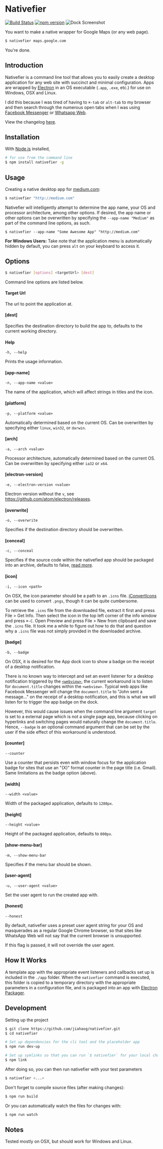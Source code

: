 # Nativefier
[![Build Status](https://travis-ci.org/jiahaog/nativefier.svg?branch=master)](https://travis-ci.org/jiahaog/nativefier)
[![npm version](https://badge.fury.io/js/nativefier.svg)](https://www.npmjs.com/package/nativefier)
![Dock Screenshot](https://raw.githubusercontent.com/jiahaog/nativefier/master/screenshots/Dock%20Screenshot.png)

You want to make a native wrapper for Google Maps (or any web page).

```bash
$ nativefier maps.google.com
```

You're done.

## Introduction

Nativefier is a command line tool that allows you to easily create a desktop application for any web site with succinct and minimal configuration. Apps are wrapped by [Electron](http://electron.atom.io) in an OS executable (`.app`, `.exe`, etc.) for use on Windows, OSX and Linux.

I did this because I was tired of having to `⌘-tab` or `alt-tab` to my browser and then search through the numerous open tabs when I was using [Facebook Messenger](http://messenger.com) or [Whatsapp Web](http://web.whatsapp.com).

View the changelog [here](https://github.com/jiahaog/nativefier/blob/master/History.md).

## Installation

With [Node.js](https://nodejs.org/) installed,

```bash
# for use from the command line
$ npm install nativefier -g
```

## Usage

Creating a native desktop app for [medium.com](http://medium.com):

```bash
$ nativefier "http://medium.com"
```

Nativefier will intelligently attempt to determine the app name, your OS and processor architecture, among other options. If desired, the app name or other options can be overwritten by specifying the `--app-name "Medium"` as part of the command line options, as such.

```
$ nativefier --app-name "Some Awesome App" "http://medium.com"
```

**For Windows Users:** Take note that the application menu is automatically hidden by default, you can press `alt` on your keyboard to access it.

## Options

```bash
$ nativefier [options] <targetUrl> [dest]
```
Command line options are listed below.

#### Target Url

The url to point the application at.

#### [dest]

Specifies the destination directory to build the app to, defaults to the current working directory.

#### Help

```
-h, --help
```

Prints the usage information.

#### [app-name]

```
-n, --app-name <value>
```

The name of the application, which will affect strings in titles and the icon.

#### [platform]

```
-p, --platform <value>
```
Automatically determined based on the current OS. Can be overwritten by specifying either `linux`, `win32`, or `darwin`.

#### [arch]

```
-a, --arch <value>
```

Processor architecture, automatically determined based on the current OS. Can be overwritten by specifying either `ia32` or `x64`.

#### [electron-version]

```
-e, --electron-version <value>
```

Electron version without the `v`, see https://github.com/atom/electron/releases.

#### [overwrite]

```
-o, --overwrite
```

Specifies if the destination directory should be overwritten.

#### [conceal]

```
-c, --conceal
```

Specifies if the source code within the nativefied app should be packaged into an archive, defaults to false, [read more](http://electron.atom.io/docs/v0.36.0/tutorial/application-packaging/).

#### [icon]

```
-i, --icon <path>
```

On OSX, the icon parameter should be a path to an `.icns` file. [iConvertIcons](https://iconverticons.com/online/) can be used to convert `.pngs`, though it can be quite cumbersome.

To retrieve the `.icns` file from the downloaded file, extract it first and press File > Get Info. Then select the icon in the top left corner of the info window and press `⌘-C`. Open Preview and press File > New from clipboard and save the `.icns` file. It took me a while to figure out how to do that and question why a `.icns` file was not simply provided in the downloaded archive.

#### [badge]

```
-b, --badge
```

On OSX, it is desired for the App dock icon to show a badge on the receipt of a desktop notification.

There is no known way to intercept and set an event listener for a desktop notification triggered by the [`<webview>`](https://github.com/atom/electron/blob/master/docs/api/web-view-tag.md), the current workaround is to listen for `document.title` changes within the `<webview>`. Typical web apps like Facebook Messenger will change the `document.title` to "John sent a message..." on the receipt of a desktop notification, and this is what we will listen for to trigger the app badge on the dock.

However, this would cause issues when the command line argument `target` is set to a external page which is not a single page app, because clicking on hyperlinks and switching pages would naturally change the `document.title`. Hence, `--badge` is an optional command argument that can be set by the user if the side effect of this workaround is understood.

#### [counter]

```
--counter
```

Use a counter that persists even with window focus for the application badge for sites that use an "(X)" format counter in the page title (i.e. Gmail).  Same limitations as the badge option (above).

#### [width]

```
--width <value>
```

Width of the packaged application, defaults to `1280px`.

#### [height]

```
--height <value>
```

Height of the packaged application, defaults to `800px`.

#### [show-menu-bar]

```
-m, --show-menu-bar
```

Specifies if the menu bar should be shown.

#### [user-agent]

```
-u, --user-agent <value>
```

Set the user agent to run the created app with.

#### [honest]

```
--honest
```
By default, nativefier uses a preset user agent string for your OS and masquerades as a regular Google Chrome browser, so that sites like WhatsApp Web will not say that the current browser is unsupported.

If this flag is passed, it will not override the user agent.

## How It Works

A template app with the appropriate event listeners and callbacks set up is included in the `./app` folder. When the `nativefier` command is executed, this folder is copied to a temporary directory with the appropriate parameters in a configuration file, and is packaged into an app with [Electron Packager](https://github.com/maxogden/electron-packager).

## Development

Setting up the project

```bash
$ git clone https://github.com/jiahaog/nativefier.git
$ cd nativefier

# Set up dependencies for the cli tool and the placeholder app
$ npm run dev-up

# Set up symlinks so that you can run `$ nativefier` for your local changes
$ npm link
```

After doing so, you can then run nativefier with your test parameters

```bash
$ nativefier <...>
```

Don't forget to compile source files (after making changes):

```bash
$ npm run build
```

Or you can automatically watch the files for changes with:

```bash
$ npm run watch
```

## Notes

Tested mostly on OSX, but should work for Windows and Linux.
